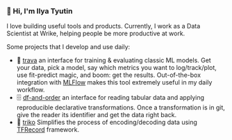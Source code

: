 ### 🖖 Hi, I'm Ilya Tyutin

I love building useful tools and products. Currently, I work as a Data Scientist at Wrike, helping people be more productive at work.

Some projects that I develop and use daily:

- 🌿 [trava](https://github.com/ityutin/trava) an interface for training & evaluating classic ML models. Get your data, pick a model, say which metrics you want to log/track/plot, use fit-predict magic, and boom: get the results. Out-of-the-box integration with [MLFlow](http://mlflow.org) makes this tool extremely useful in my daily workflow.
- 🗄️ [df-and-order](https://github.com/ityutin/df-and-order) an interface for reading tabular data and applying reproducible declarative transformations. Once a transformation is in git, give the reader its identifier and get the data right back.
- 🤼 [triko](https://github.com/ityutin/triko) Simplifies the process of encoding/decoding data using [TFRecord](https://www.tensorflow.org/tutorials/load_data/tfrecord) framework.
